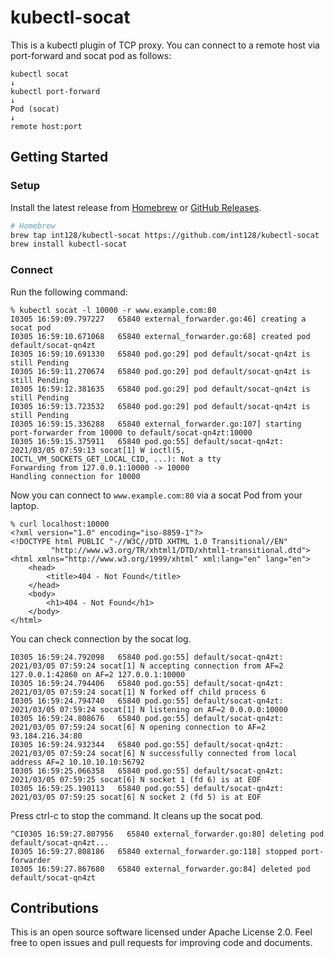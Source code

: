 # kubectl-socat

This is a kubectl plugin of TCP proxy.
You can connect to a remote host via port-forward and socat pod as follows:

```
kubectl socat
↓
kubectl port-forward
↓
Pod (socat)
↓
remote host:port
```

## Getting Started

### Setup

Install the latest release from [Homebrew](https://brew.sh/) or [GitHub Releases](https://github.com/int128/kubectl-socat/releases).

```sh
# Homebrew
brew tap int128/kubectl-socat https://github.com/int128/kubectl-socat
brew install kubectl-socat
```

### Connect

Run the following command:

```console
% kubectl socat -l 10000 -r www.example.com:80
I0305 16:59:09.797227   65840 external_forwarder.go:46] creating a socat pod
I0305 16:59:10.671068   65840 external_forwarder.go:68] created pod default/socat-qn4zt
I0305 16:59:10.691330   65840 pod.go:29] pod default/socat-qn4zt is still Pending
I0305 16:59:11.270674   65840 pod.go:29] pod default/socat-qn4zt is still Pending
I0305 16:59:12.381635   65840 pod.go:29] pod default/socat-qn4zt is still Pending
I0305 16:59:13.723532   65840 pod.go:29] pod default/socat-qn4zt is still Pending
I0305 16:59:15.336288   65840 external_forwarder.go:107] starting port-forwarder from 10000 to default/socat-qn4zt:10000
I0305 16:59:15.375911   65840 pod.go:55] default/socat-qn4zt: 2021/03/05 07:59:13 socat[1] W ioctl(5, IOCTL_VM_SOCKETS_GET_LOCAL_CID, ...): Not a tty
Forwarding from 127.0.0.1:10000 -> 10000
Handling connection for 10000
```

Now you can connect to `www.example.com:80` via a socat Pod from your laptop.

```console
% curl localhost:10000
<?xml version="1.0" encoding="iso-8859-1"?>
<!DOCTYPE html PUBLIC "-//W3C//DTD XHTML 1.0 Transitional//EN"
         "http://www.w3.org/TR/xhtml1/DTD/xhtml1-transitional.dtd">
<html xmlns="http://www.w3.org/1999/xhtml" xml:lang="en" lang="en">
	<head>
		<title>404 - Not Found</title>
	</head>
	<body>
		<h1>404 - Not Found</h1>
	</body>
</html>
```

You can check connection by the socat log.

```console
I0305 16:59:24.792098   65840 pod.go:55] default/socat-qn4zt: 2021/03/05 07:59:24 socat[1] N accepting connection from AF=2 127.0.0.1:42860 on AF=2 127.0.0.1:10000
I0305 16:59:24.794406   65840 pod.go:55] default/socat-qn4zt: 2021/03/05 07:59:24 socat[1] N forked off child process 6
I0305 16:59:24.794740   65840 pod.go:55] default/socat-qn4zt: 2021/03/05 07:59:24 socat[1] N listening on AF=2 0.0.0.0:10000
I0305 16:59:24.808676   65840 pod.go:55] default/socat-qn4zt: 2021/03/05 07:59:24 socat[6] N opening connection to AF=2 93.184.216.34:80
I0305 16:59:24.932344   65840 pod.go:55] default/socat-qn4zt: 2021/03/05 07:59:24 socat[6] N successfully connected from local address AF=2 10.10.10.10:56792
I0305 16:59:25.066358   65840 pod.go:55] default/socat-qn4zt: 2021/03/05 07:59:25 socat[6] N socket 1 (fd 6) is at EOF
I0305 16:59:25.190113   65840 pod.go:55] default/socat-qn4zt: 2021/03/05 07:59:25 socat[6] N socket 2 (fd 5) is at EOF
```

Press ctrl-c to stop the command. It cleans up the socat pod.

```console
^CI0305 16:59:27.807956   65840 external_forwarder.go:80] deleting pod default/socat-qn4zt...
I0305 16:59:27.808186   65840 external_forwarder.go:118] stopped port-forwarder
I0305 16:59:27.867680   65840 external_forwarder.go:84] deleted pod default/socat-qn4zt
```


## Contributions

This is an open source software licensed under Apache License 2.0. Feel free to open issues and pull requests for improving code and documents.
